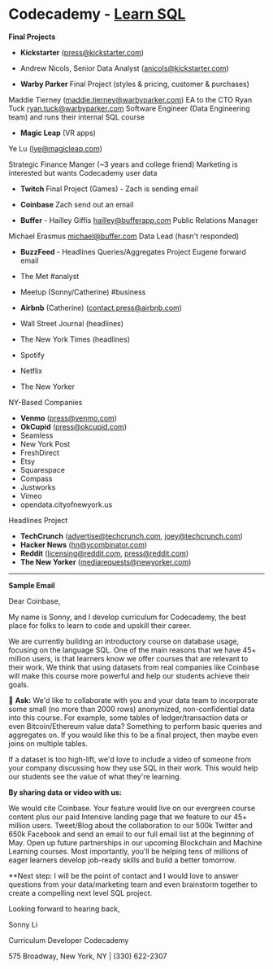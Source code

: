 # Codecademy - [Learn SQL](https://www.codecademy.com/learn/learn-sql)

**Final Projects**

- **Kickstarter** (press@kickstarter.com)

- Andrew Nicols, Senior Data Analyst (anicols@kickstarter.com)

- **Warby Parker** Final Project (styles & pricing, customer & purchases)
 
Maddie Tierney (maddie.tierney@warbyparker.com)
	EA to the CTO
Ryan Tuck ryan.tuck@warbyparker.com
Software Engineer (Data Engineering team) and runs their internal SQL course 

- **Magic Leap** (VR apps)

Ye Lu (lye@magicleap.com)

Strategic Finance Manger (~3 years and college friend)
Marketing is interested but wants Codecademy user data

- **Twitch** Final Project (Games) - Zach is sending email

- **Coinbase** Zach send out an email

- **Buffer** - Hailley Giffis hailley@bufferapp.com
	Public Relations Manager

Michael Erasmus michael@buffer.com
Data Lead (hasn't responded)

- **BuzzFeed** - Headlines Queries/Aggregates Project
Eugene forward email


- The Met 				#analyst
- Meetup (Sonny/Catherine) 	#business
- **Airbnb** (Catherine) (contact.press@airbnb.com)
- Wall Street Journal (headlines)
- The New York Times (headlines)
- Spotify
- Netflix
- The New Yorker

NY-Based Companies

- **Venmo** (press@venmo.com)
- **OkCupid** (press@okcupid.com)
- Seamless
- New York Post
- FreshDirect
- Etsy
- Squarespace
- Compass
- Justworks
- Vimeo
- opendata.cityofnewyork.us

Headlines Project
- **TechCrunch** (advertise@techcrunch.com, joey@techcrunch.com)
- **Hacker News** (hn@ycombinator.com)
- **Reddit** (licensing@reddit.com, press@reddit.com)
- **The New Yorker** (mediarequests@newyorker.com)

---

**Sample Email**

Dear Coinbase,

My name is Sonny, and I develop curriculum for Codecademy, the best place for folks to learn to code and upskill their career.

We are currently building an introductory course on database usage, focusing on the language SQL. One of the main reasons that we have 45+ million users, is that learners know we offer courses that are relevant to their work. We think that using datasets from real companies like Coinbase will make this course more powerful and help our students achieve their goals.

🏅 **Ask:** We'd like to collaborate with you and your data team to incorporate some small (no more than 2000 rows) anonymized, non-confidential data into this course. For example, some tables of ledger/transaction data or even Bitcoin/Ethereum value data? Something to perform basic queries and aggregates on. If you would like this to be a final project, then maybe even joins on multiple tables.

If a dataset is too high-lift, we'd love to include a video of someone from your company discussing how they use SQL in their work. This would help our students see the value of what they're learning.

**By sharing data or video with us:**

We would cite Coinbase. Your feature would live on our evergreen course content plus our paid Intensive landing page that we feature to our 45+ million users.
Tweet/Blog about the collaboration to our 500k Twitter and 650k Facebook and send an email to our full email list at the beginning of May.
Open up future partnerships in our upcoming Blockchain and Machine Learning courses.
Most importantly, you'll be helping tens of millions of eager learners develop job-ready skills and build a better tomorrow.

**Next step: I will be the point of contact and I would love to answer questions from your data/marketing team and even brainstorm together to create a compelling next level SQL project.

Looking forward to hearing back,

Sonny Li

Curriculum Developer
Codecademy

575 Broadway, New York, NY | (330) 622-2307
